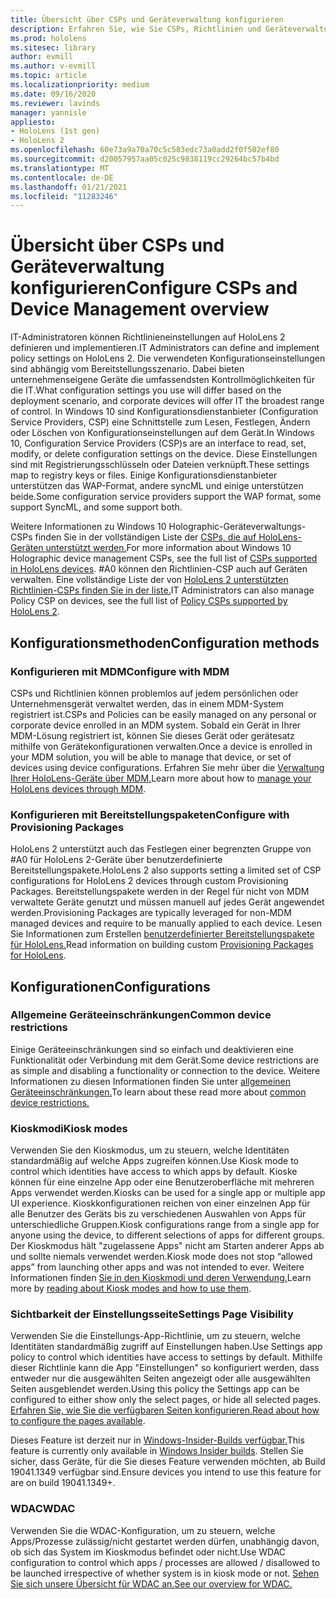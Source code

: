 ```yaml
---
title: Übersicht über CSPs und Geräteverwaltung konfigurieren
description: Erfahren Sie, wie Sie CSPs, Richtlinien und Geräteverwaltung mithilfe von Mobile Device Management und Bereitstellungspaketen konfigurieren.
ms.prod: hololens
ms.sitesec: library
author: evmill
ms.author: v-evmill
ms.topic: article
ms.localizationpriority: medium
ms.date: 09/16/2020
ms.reviewer: lavinds
manager: yannisle
appliesto:
- HoloLens (1st gen)
- HoloLens 2
ms.openlocfilehash: 60e73a9a70a70c5c583edc73a0add2f0f502ef80
ms.sourcegitcommit: d20057957aa05c025c9838119cc29264bc57b4bd
ms.translationtype: MT
ms.contentlocale: de-DE
ms.lasthandoff: 01/21/2021
ms.locfileid: "11283246"
---
```

# <span data-ttu-id="5d09f-103">Übersicht über CSPs und Geräteverwaltung konfigurieren</span><span class="sxs-lookup"><span data-stu-id="5d09f-103">Configure CSPs and Device Management overview</span></span>

<span data-ttu-id="5d09f-104">IT-Administratoren können Richtlinieneinstellungen auf HoloLens 2 definieren und implementieren.</span><span class="sxs-lookup"><span data-stu-id="5d09f-104">IT Administrators can define and implement policy settings on HoloLens 2.</span></span> <span data-ttu-id="5d09f-105">Die verwendeten Konfigurationseinstellungen sind abhängig vom Bereitstellungsszenario. Dabei bieten unternehmenseigene Geräte die umfassendsten Kontrollmöglichkeiten für die IT.</span><span class="sxs-lookup"><span data-stu-id="5d09f-105">What configuration settings you use will differ based on the deployment scenario, and corporate devices will offer IT the broadest range of control.</span></span> <span data-ttu-id="5d09f-106">In Windows 10 sind Konfigurationsdienstanbieter (Configuration Service Providers, CSP) eine Schnittstelle zum Lesen, Festlegen, Ändern oder Löschen von Konfigurationseinstellungen auf dem Gerät.</span><span class="sxs-lookup"><span data-stu-id="5d09f-106">In Windows 10, Configuration Service Providers (CSP)s are an interface to read, set, modify, or delete configuration settings on the device.</span></span> <span data-ttu-id="5d09f-107">Diese Einstellungen sind mit Registrierungsschlüsseln oder Dateien verknüpft.</span><span class="sxs-lookup"><span data-stu-id="5d09f-107">These settings map to registry keys or files.</span></span> <span data-ttu-id="5d09f-108">Einige Konfigurationsdienstanbieter unterstützen das WAP-Format, andere syncML und einige unterstützen beide.</span><span class="sxs-lookup"><span data-stu-id="5d09f-108">Some configuration service providers support the WAP format, some support SyncML, and some support both.</span></span>

<span data-ttu-id="5d09f-109">Weitere Informationen zu Windows 10 Holographic-Geräteverwaltungs-CSPs finden Sie in der vollständigen Liste der [CSPs, die auf HoloLens-Geräten unterstützt werden.](https://docs.microsoft.com/windows/client-management/mdm/configuration-service-provider-reference#hololens)</span><span class="sxs-lookup"><span data-stu-id="5d09f-109">For more information about Windows 10 Holographic device management CSPs, see the full list of [CSPs supported in HoloLens devices](https://docs.microsoft.com/windows/client-management/mdm/configuration-service-provider-reference#hololens).</span></span>
<span data-ttu-id="5d09f-110">#A0 können den Richtlinien-CSP auch auf Geräten verwalten. Eine vollständige Liste der von [HoloLens 2 unterstützten Richtlinien-CSPs finden Sie in der liste.](https://docs.microsoft.com/windows/client-management/mdm/policy-csps-supported-by-hololens2)</span><span class="sxs-lookup"><span data-stu-id="5d09f-110">IT Administrators can also manage Policy CSP on devices, see the full list of [Policy CSPs supported by HoloLens 2](https://docs.microsoft.com/windows/client-management/mdm/policy-csps-supported-by-hololens2).</span></span>

## <span data-ttu-id="5d09f-111">Konfigurationsmethoden</span><span class="sxs-lookup"><span data-stu-id="5d09f-111">Configuration methods</span></span>

### <span data-ttu-id="5d09f-112">Konfigurieren mit MDM</span><span class="sxs-lookup"><span data-stu-id="5d09f-112">Configure with MDM</span></span>

<span data-ttu-id="5d09f-113">CSPs und Richtlinien können problemlos auf jedem persönlichen oder Unternehmensgerät verwaltet werden, das in einem MDM-System registriert ist.</span><span class="sxs-lookup"><span data-stu-id="5d09f-113">CSPs and Policies can be easily managed on any personal or corporate device enrolled in an MDM system.</span></span> <span data-ttu-id="5d09f-114">Sobald ein Gerät in Ihrer MDM-Lösung registriert ist, können Sie dieses Gerät oder gerätesatz mithilfe von Gerätekonfigurationen verwalten.</span><span class="sxs-lookup"><span data-stu-id="5d09f-114">Once a device is enrolled in your MDM solution, you will be able to manage that device, or set of devices using device configurations.</span></span> <span data-ttu-id="5d09f-115">Erfahren Sie mehr über die [Verwaltung Ihrer HoloLens-Geräte über MDM.](hololens-mdm-configure.md)</span><span class="sxs-lookup"><span data-stu-id="5d09f-115">Learn more about how to [manage your HoloLens devices through MDM](hololens-mdm-configure.md).</span></span>

### <span data-ttu-id="5d09f-116">Konfigurieren mit Bereitstellungspaketen</span><span class="sxs-lookup"><span data-stu-id="5d09f-116">Configure with Provisioning Packages</span></span>

<span data-ttu-id="5d09f-117">HoloLens 2 unterstützt auch das Festlegen einer begrenzten Gruppe von #A0 für HoloLens 2-Geräte über benutzerdefinierte Bereitstellungspakete.</span><span class="sxs-lookup"><span data-stu-id="5d09f-117">HoloLens 2 also supports setting a limited set of CSP configurations for HoloLens 2 devices through custom Provisioning Packages.</span></span> <span data-ttu-id="5d09f-118">Bereitstellungspakete werden in der Regel für nicht von MDM verwaltete Geräte genutzt und müssen manuell auf jedes Gerät angewendet werden.</span><span class="sxs-lookup"><span data-stu-id="5d09f-118">Provisioning Packages are typically leveraged for non-MDM managed devices and require to be manually applied to each device.</span></span> <span data-ttu-id="5d09f-119">Lesen Sie Informationen zum Erstellen [benutzerdefinierter Bereitstellungspakete für HoloLens.](https://docs.microsoft.com/hololens/hololens-provisioning)</span><span class="sxs-lookup"><span data-stu-id="5d09f-119">Read information on building custom [Provisioning Packages for HoloLens](https://docs.microsoft.com/hololens/hololens-provisioning).</span></span>

## <span data-ttu-id="5d09f-120">Konfigurationen</span><span class="sxs-lookup"><span data-stu-id="5d09f-120">Configurations</span></span>

### <span data-ttu-id="5d09f-121">Allgemeine Geräteeinschränkungen</span><span class="sxs-lookup"><span data-stu-id="5d09f-121">Common device restrictions</span></span>

<span data-ttu-id="5d09f-122">Einige Geräteeinschränkungen sind so einfach und deaktivieren eine Funktionalität oder Verbindung mit dem Gerät.</span><span class="sxs-lookup"><span data-stu-id="5d09f-122">Some device restrictions are as simple and disabling a functionality or connection to the device.</span></span> <span data-ttu-id="5d09f-123">Weitere Informationen zu diesen Informationen finden Sie unter [allgemeinen Geräteeinschränkungen.](hololens-common-device-restrictions.md)</span><span class="sxs-lookup"><span data-stu-id="5d09f-123">To learn about these read more about [common device restrictions.](hololens-common-device-restrictions.md)</span></span>

### <span data-ttu-id="5d09f-124">Kioskmodi</span><span class="sxs-lookup"><span data-stu-id="5d09f-124">Kiosk modes</span></span>

<span data-ttu-id="5d09f-125">Verwenden Sie den Kioskmodus, um zu steuern, welche Identitäten standardmäßig auf welche Apps zugreifen können.</span><span class="sxs-lookup"><span data-stu-id="5d09f-125">Use Kiosk mode to control which identities have access to which apps by default.</span></span> <span data-ttu-id="5d09f-126">Kioske können für eine einzelne App oder eine Benutzeroberfläche mit mehreren Apps verwendet werden.</span><span class="sxs-lookup"><span data-stu-id="5d09f-126">Kiosks can be used for a single app or multiple app UI experience.</span></span> <span data-ttu-id="5d09f-127">Kioskkonfigurationen reichen von einer einzelnen App für alle Benutzer des Geräts bis zu verschiedenen Auswahlen von Apps für unterschiedliche Gruppen.</span><span class="sxs-lookup"><span data-stu-id="5d09f-127">Kiosk configurations range from a single app for anyone using the device, to different selections of apps for different groups.</span></span> <span data-ttu-id="5d09f-128">Der Kioskmodus hält "zugelassene Apps" nicht am Starten anderer Apps ab und sollte niemals verwendet werden.</span><span class="sxs-lookup"><span data-stu-id="5d09f-128">Kiosk mode does not stop “allowed apps” from launching other apps and was not intended to ever.</span></span> <span data-ttu-id="5d09f-129">Weitere Informationen finden [Sie in den Kioskmodi und deren Verwendung.](hololens-kiosk.md)</span><span class="sxs-lookup"><span data-stu-id="5d09f-129">Learn more by [reading about Kiosk modes and how to use them](hololens-kiosk.md).</span></span>

### <span data-ttu-id="5d09f-130">Sichtbarkeit der Einstellungsseite</span><span class="sxs-lookup"><span data-stu-id="5d09f-130">Settings Page Visibility</span></span>

<span data-ttu-id="5d09f-131">Verwenden Sie die Einstellungs-App-Richtlinie, um zu steuern, welche Identitäten standardmäßig zugriff auf Einstellungen haben.</span><span class="sxs-lookup"><span data-stu-id="5d09f-131">Use Settings app policy to control which identities have access to settings by default.</span></span> <span data-ttu-id="5d09f-132">Mithilfe dieser Richtlinie kann die App "Einstellungen" so konfiguriert werden, dass entweder nur die ausgewählten Seiten angezeigt oder alle ausgewählten Seiten ausgeblendet werden.</span><span class="sxs-lookup"><span data-stu-id="5d09f-132">Using this policy the Settings app can be configured to either show only the select pages, or hide all selected pages.</span></span> <span data-ttu-id="5d09f-133">[Erfahren Sie, wie Sie die verfügbaren Seiten konfigurieren.](settings-uri-list.md)</span><span class="sxs-lookup"><span data-stu-id="5d09f-133">[Read about how to configure the pages available](settings-uri-list.md).</span></span>

<span data-ttu-id="5d09f-134">Dieses Feature ist derzeit nur in [Windows-Insider-Builds verfügbar.](hololens-insider.md)</span><span class="sxs-lookup"><span data-stu-id="5d09f-134">This feature is currently only available in [Windows Insider builds](hololens-insider.md).</span></span> <span data-ttu-id="5d09f-135">Stellen Sie sicher, dass Geräte, für die Sie dieses Feature verwenden möchten, ab Build 19041.1349 verfügbar sind.</span><span class="sxs-lookup"><span data-stu-id="5d09f-135">Ensure devices you intend to use this feature for are on build 19041.1349+.</span></span>

### <span data-ttu-id="5d09f-136">WDAC</span><span class="sxs-lookup"><span data-stu-id="5d09f-136">WDAC</span></span>

<span data-ttu-id="5d09f-137">Verwenden Sie die WDAC-Konfiguration, um zu steuern, welche Apps/Prozesse zulässig/nicht gestartet werden dürfen, unabhängig davon, ob sich das System im Kioskmodus befindet oder nicht.</span><span class="sxs-lookup"><span data-stu-id="5d09f-137">Use WDAC configuration to control which apps / processes are allowed / disallowed to be launched irrespective of whether system is in kiosk mode or not.</span></span>
[<span data-ttu-id="5d09f-138">Sehen Sie sich unsere Übersicht für WDAC an.</span><span class="sxs-lookup"><span data-stu-id="5d09f-138">See our overview for WDAC.</span></span>](windows-defender-application-control-wdac.md)
